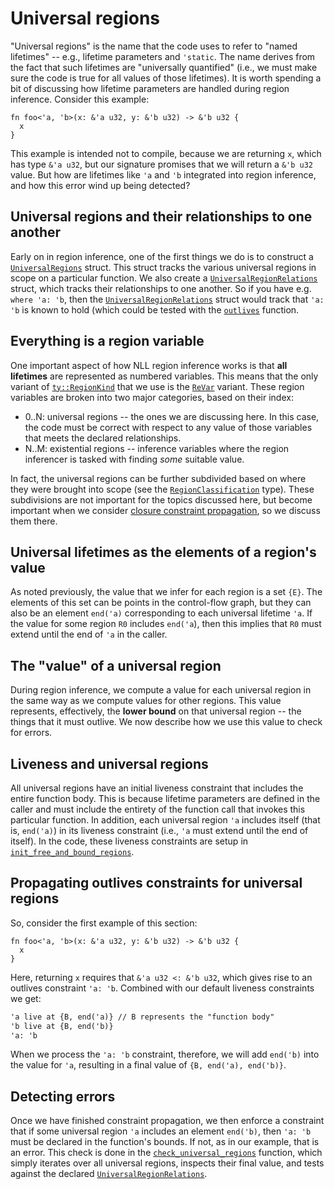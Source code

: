 # Universal regions

"Universal regions" is the name that the code uses to refer to "named
lifetimes" -- e.g., lifetime parameters and `'static`. The name
derives from the fact that such lifetimes are "universally quantified"
(i.e., we must make sure the code is true for all values of those
lifetimes). It is worth spending a bit of discussing how lifetime
parameters are handled during region inference. Consider this example:

```rust,ignore
fn foo<'a, 'b>(x: &'a u32, y: &'b u32) -> &'b u32 {
  x
}
```

This example is intended not to compile, because we are returning `x`,
which has type `&'a u32`, but our signature promises that we will
return a `&'b u32` value. But how are lifetimes like `'a` and `'b`
integrated into region inference, and how this error wind up being
detected?

## Universal regions and their relationships to one another

Early on in region inference, one of the first things we do is to
construct a [`UniversalRegions`] struct. This struct tracks the
various universal regions in scope on a particular function.  We also
create a [`UniversalRegionRelations`] struct, which tracks their
relationships to one another. So if you have e.g. `where 'a: 'b`, then
the [`UniversalRegionRelations`] struct would track that `'a: 'b` is
known to hold (which could be tested with the [`outlives`] function.

[`UniversalRegions`]: https://doc.rust-lang.org/nightly/nightly-rustc/rustc_mir/borrow_check/nll/universal_regions/struct.UniversalRegions.html
[`UniversalRegionRelations`]: https://doc.rust-lang.org/nightly/nightly-rustc/rustc_mir/borrow_check/nll/type_check/free_region_relations/struct.UniversalRegionRelations.html
[`outlives`]: https://doc.rust-lang.org/nightly/nightly-rustc/rustc_mir/borrow_check/nll/type_check/free_region_relations/struct.UniversalRegionRelations.html#method.outlives

## Everything is a region variable

One important aspect of how NLL region inference works is that **all
lifetimes** are represented as numbered variables. This means that the
only variant of [`ty::RegionKind`] that we use is the [`ReVar`]
variant. These region variables are broken into two major categories,
based on their index:

[`ty::RegionKind`]: https://doc.rust-lang.org/nightly/nightly-rustc/rustc/ty/enum.RegionKind.html
[`ReVar`]: https://doc.rust-lang.org/nightly/nightly-rustc/rustc/ty/enum.RegionKind.html#variant.ReVar

- 0..N: universal regions -- the ones we are discussing here. In this
  case, the code must be correct with respect to any value of those
  variables that meets the declared relationships.
- N..M: existential regions -- inference variables where the region
  inferencer is tasked with finding *some* suitable value.

In fact, the universal regions can be further subdivided based on
where they were brought into scope (see the [`RegionClassification`]
type). These subdivisions are not important for the topics discussed
here, but become important when we consider [closure constraint
propagation](./closure_constraints.html), so we discuss them there.

[`RegionClassification`]: https://doc.rust-lang.org/nightly/nightly-rustc/rustc_mir/borrow_check/nll/universal_regions/enum.RegionClassification.html#variant.Local

## Universal lifetimes as the elements of a region's value

As noted previously, the value that we infer for each region is a set
`{E}`. The elements of this set can be points in the control-flow
graph, but they can also be an element `end('a)` corresponding to each
universal lifetime `'a`. If the value for some region `R0` includes
`end('a`), then this implies that `R0` must extend until the end of `'a`
in the caller.

## The "value" of a universal region

During region inference, we compute a value for each universal region
in the same way as we compute values for other regions. This value
represents, effectively, the **lower bound** on that universal region
-- the things that it must outlive. We now describe how we use this
value to check for errors.

## Liveness and universal regions

All universal regions have an initial liveness constraint that
includes the entire function body. This is because lifetime parameters
are defined in the caller and must include the entirety of the
function call that invokes this particular function. In addition, each
universal region `'a` includes itself (that is, `end('a)`) in its
liveness constraint (i.e., `'a` must extend until the end of
itself). In the code, these liveness constraints are setup in
[`init_free_and_bound_regions`].

[`init_free_and_bound_regions`]: https://doc.rust-lang.org/nightly/nightly-rustc/rustc_mir/borrow_check/nll/region_infer/struct.RegionInferenceContext.html#method.init_free_and_bound_regions

## Propagating outlives constraints for universal regions

So, consider the first example of this section:

```rust,ignore
fn foo<'a, 'b>(x: &'a u32, y: &'b u32) -> &'b u32 {
  x
}
```

Here, returning `x` requires that `&'a u32 <: &'b u32`, which gives
rise to an outlives constraint `'a: 'b`. Combined with our default liveness
constraints we get:

```txt
'a live at {B, end('a)} // B represents the "function body"
'b live at {B, end('b)}
'a: 'b
```

When we process the `'a: 'b` constraint, therefore, we will add
`end('b)` into the value for `'a`, resulting in a final value of `{B,
end('a), end('b)}`.

## Detecting errors

Once we have finished constraint propagation, we then enforce a
constraint that if some universal region `'a` includes an element
`end('b)`, then `'a: 'b` must be declared in the function's bounds. If
not, as in our example, that is an error. This check is done in the
[`check_universal_regions`] function, which simply iterates over all
universal regions, inspects their final value, and tests against the
declared [`UniversalRegionRelations`].

[`check_universal_regions`]: https://doc.rust-lang.org/nightly/nightly-rustc/rustc_mir/borrow_check/nll/region_infer/struct.RegionInferenceContext.html#method.check_universal_regions
